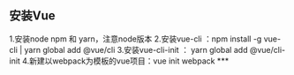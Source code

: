 ## 安装Vue
1.安装node npm 和 yarn，注意node版本
2.安装vue-cli ：npm install -g vue-cli | yarn global add @vue/cli
3.安装vue-cli-init ： yarn global add @vue/cli-init
4.新建以webpack为模板的vue项目：vue init webpack ***